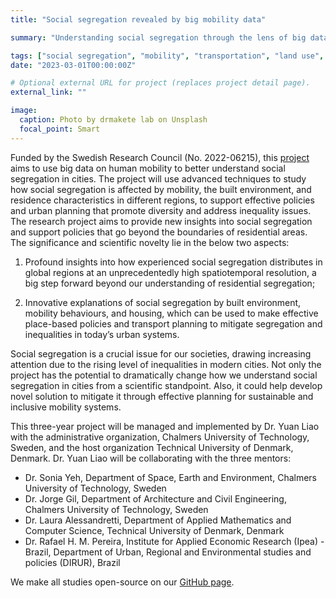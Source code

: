 ```yaml
---
title: "Social segregation revealed by big mobility data"

summary: "Understanding social segregation through the lens of big data on human mobility"

tags: ["social segregation", "mobility", "transportation", "land use", "big data"]
date: "2023-03-01T00:00:00Z"

# Optional external URL for project (replaces project detail page).
external_link: ""

image:
  caption: Photo by drmakete lab on Unsplash
  focal_point: Smart
---
```

Funded by the Swedish Research Council (No. 2022-06215), this [project](https://research.chalmers.se/project/11137) aims to use big data on human mobility to better understand social segregation in cities. The project will use advanced techniques to study how social segregation is affected by mobility, the built environment, and residence characteristics in different regions, to support effective policies and urban planning that promote diversity and address inequality issues. The research project aims to provide new insights into social segregation and support policies that go beyond the boundaries of residential areas. The significance and scientific novelty lie in the below two aspects:

1) Profound insights into how experienced social segregation distributes in global regions at an unprecedentedly high spatiotemporal resolution, a big step forward beyond our understanding of residential segregation;

2) Innovative explanations of social segregation by built environment, mobility behaviours, and housing, which can be used to make effective place-based policies and transport planning to mitigate segregation and inequalities in today’s urban systems.

Social segregation is a crucial issue for our societies, drawing increasing attention due to the rising level of inequalities in modern cities. Not only the project has the potential to dramatically change how we understand social segregation in cities from a scientific standpoint. Also, it could help develop novel solution to mitigate it through effective planning for sustainable and inclusive mobility systems.

This three-year project will be managed and implemented by Dr. Yuan Liao with the administrative organization, Chalmers University of Technology, Sweden, and the host organization Technical University of Denmark, Denmark. Dr. Yuan Liao will be collaborating with the three mentors:

- Dr. Sonia Yeh, Department of Space, Earth and Environment, Chalmers University of Technology, Sweden
- Dr. Jorge Gil, Department of Architecture and Civil Engineering, Chalmers University of Technology, Sweden
- Dr. Laura Alessandretti, Department of Applied Mathematics and Computer Science, Technical University of Denmark, Denmark
- Dr. Rafael H. M. Pereira, Institute for Applied Economic Research (Ipea) - Brazil, Department of Urban, Regional and Environmental studies and policies (DIRUR), Brazil

We make all studies open-source on our [GitHub page](https://github.com/MobiSegInsights). 
